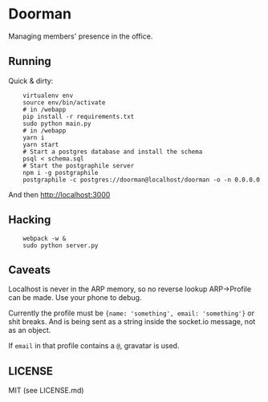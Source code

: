 # Doorman

Managing members' presence in the office.

## Running

Quick & dirty:
```
    virtualenv env
    source env/bin/activate
    # in /webapp
    pip install -r requirements.txt
    sudo python main.py
    # in /webapp
    yarn i
    yarn start
    # Start a postgres database and install the schema
    psql < schema.sql
    # Start the postgraphile server
    npm i -g postgraphile
    postgraphile -c postgres://doorman@localhost/doorman -o -n 0.0.0.0
```

And then [http://localhost:3000](http://localhost:3000)

## Hacking

```
    webpack -w &
    sudo python server.py
```

## Caveats

Localhost is never in the ARP memory, so no reverse lookup ARP->Profile can be made. Use your phone to debug.

Currently the profile must be `{name: 'something', email: 'something'}` or shit breaks. And is being sent as a string inside the socket.io message, not as an object.

If `email` in that profile contains a `@`, gravatar is used.

## LICENSE

MIT (see LICENSE.md)
